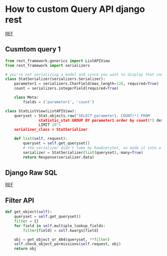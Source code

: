 # How to custom Query API django rest

[REF](https://stackoverflow.com/questions/46095469/django-rest-framework-how-to-put-complex-sql-query-in-views-py/46100111)

## Cusmtom query 1

```Python
from rest_framework.generics import ListAPIView
from rest_framework import serializers

# you're not serializing a model and since you want to display that count I guess, I'd suggest changing the serializer to this.
class StatSerializer(serializers.Serializer):
    parameter1 = serializers.CharField(max_length=128, required=True)
    count = serializers.integerField(required=True)

    class Meta:
        fields = ('parameter1', 'count')

class StatListView(ListAPIView):
    queryset = Stat.objects.raw("SELECT parameter1, COUNT(*) FROM
               statistic_stat GROUP BY parameter1 order by count(*) desc
               LIMIT 10")
    serializer_class = StatSerializer

    def list(self, request):
        queryset = self.get_queryset()
        # the serializer didn't take my RawQuerySet, so made it into a list
        serializer = StatSerializer(list(queryset), many=True)
        return Response(serializer.data)
```

## Django Raw SQL

[REF](https://docs.djangoproject.com/en/3.1/topics/db/sql/)

## Filter API

```Python
def get_object(self):
    queryset = self.get_queryset()
    filter = {}
    for field in self.multiple_lookup_fields:
        filter[field] = self.kwargs[field]

    obj = get_object_or_404(queryset, **filter)
    self.check_object_permissions(self.request, obj)
    return obj
```
